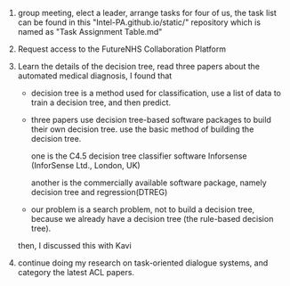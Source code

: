 1. group meeting, elect a leader, arrange tasks for four of us, the task list can be found in this "Intel-PA.github.io/static/" repository  which is named as "Task Assignment Table.md" 

2. Request access to the FutureNHS Collaboration Platform

3. Learn the details of the decision tree, read three papers about the automated medical diagnosis, I found that 

    * decision tree is a method used for classification, use a list of data to train a decision tree, and then predict.

    * three papers use decision tree-based software packages to build their own decision tree. use the basic method of building the decision tree.
    
        one is the C4.5 decision tree classifier software Inforsense (InforSense Ltd., London, UK)

        another is the commercially available software package, namely decision tree and regression(DTREG)


    * our problem is a search problem, not to build a decision tree, because we already have a decision tree (the rule-based decision tree).

    then, I discussed this with Kavi

4. continue doing my research on task-oriented dialogue systems, and category the latest ACL papers. 

